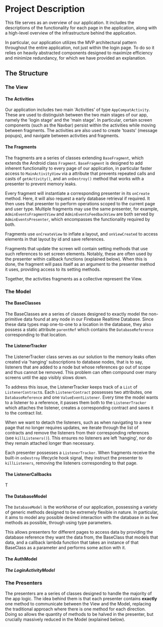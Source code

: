 # Project Description

This file serves as an overview of our application. It includes the descriptions of the functionality for each page in the application, along with a high-level overview of the infrastructure behind the application.

In particular, our application utilizes the MVP architectural pattern throughout the entire application, not just within the login page. To do so it relies on heavily abstracted components designed to maximize efficiency and minimize redundancy, for which we have provided an explanation.

## The Structure

### The View

#### The Activities

Our application includes two main 'Activities' of type `AppCompatActivity`. These are used to distinguish between the two main stages of our app, namely the 'login stage' and the 'main stage'. In particular, certain screen components (such as the Navbar) persist within the activities while moving between fragments. The activities are also used to create 'toasts' (message popups), and navigate between activities and fragments.

#### The Fragments

The fragments are a series of classes extending `BaseFragment`, which extends the Android class `Fragment`. `BaseFragment` is designed to add inherent functionality to every page of our application, in particular faster access to `MainActivityView` via a attribute that prevents repeated calls and casts of `getActivity()`, and an `onDestroy()` method that works with a presenter to prevent memory leaks.

Every fragment will instantiate a corresponding presenter in its `onCreate` method. Here, it will also request a early database retrieval if required. It then uses that presenter to perform operations scoped to the current page and user type. Multiple fragments may use the same presenter, for example, `AdminEventsFragmentView` and `AdminEventsFeedbackView` are both served by `AdminEventsPresenter`, which encompasses the functionality required by both.

Fragments use `onCreateView` to inflate a layout, and `onViewCreated` to access elements in that layout by id and save references.

Fragments that update the screen will contain setting methods that use such references to set screen elements. Notably, these are often used by the presenter within callback functions (explained below). When this is done, the fragment will pass itself as an argument to the presenter method it uses, providing access to its setting methods.

Together, the activities fragments as a collective represent the View.

### The Model

#### The BaseClasses

The BaseClasses are a series of classes designed to exactly model the non-primitive data found at any node in our Firebase Realtime Database. Since these data types map one-to-one to a location in the database, they also possess a static attribute `parentRef` which contains the `DatabaseReference` corresponding to that location.

#### The ListenerTracker

The ListenerTracker class serves as our solution to the memory leaks often created via 'hanging' subscriptions to database nodes, that is to say, listeners that are added to a node but whose references go out of scope and thus cannot be removed. This problem can often compound over many screens until the app visibly slows down.

To address this issue, the ListenerTracker keeps track of a `List` of `ListenerContract`s. Each `ListenerContract` possesses two attributes, one `DatabaseReference` and one `ValueEventListener`. Every time the model wants to a listener to a reference, it passes them both to the `ListenerTracker` which attaches the listener, creates a corresponding contract and saves it to the contract list.

When we want to detach the listeners, such as when navigating to a new page that no longer requires updates, we iterate through the list of contracts and remove the listeners from their corresponding references (see `killListeners()`). This ensures no listeners are left 'hanging', nor do they remain attached longer than necessary.

Each presenter possesses a `ListenerTracker`. When fragments receive the built-in `onDestroy` lifecycle hook signal, they instruct the presenter to `killListeners`, removing the listeners corresponding to that page.

#### The ListenerCallbacks

T

#### The DatabaseModel

The `DatabaseModel` is the workhorse of our application, possessing a variety of generic methods designed to be extremely flexible in nature. In particular, it aims to model any possible desired interaction with the database in as few methods as possible, through using type parameters.

This allows presenters for different pages to access data by providing the database reference they want the data from, the BaseClass that models that data, and a callback lambda function that takes an instance of that BaseClass as a parameter and performs some action with it.

#### The AuthModel

##### The LoginActivityModel

### The Presenters

The presenters are a series of classes designed to handle the majority of the app logic. The idea behind them is that each presenter contains **exactly** one method to communicate between the View and the Model, replacing the traditional approach where there is one method for each direction. Doing so allows the quantity of methods to be halved in the presenter, but crucially massively reduced in the Model (explained below).

